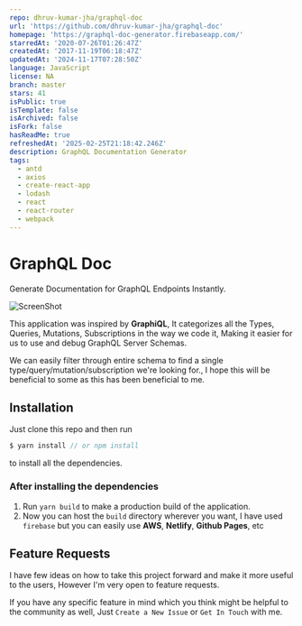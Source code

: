 ```yaml
---
repo: dhruv-kumar-jha/graphql-doc
url: 'https://github.com/dhruv-kumar-jha/graphql-doc'
homepage: 'https://graphql-doc-generator.firebaseapp.com/'
starredAt: '2020-07-26T01:26:47Z'
createdAt: '2017-11-19T06:18:47Z'
updatedAt: '2024-11-17T07:28:50Z'
language: JavaScript
license: NA
branch: master
stars: 41
isPublic: true
isTemplate: false
isArchived: false
isFork: false
hasReadMe: true
refreshedAt: '2025-02-25T21:18:42.246Z'
description: GraphQL Documentation Generator
tags:
  - antd
  - axios
  - create-react-app
  - lodash
  - react
  - react-router
  - webpack
---
```


# GraphQL Doc
Generate Documentation for GraphQL Endpoints Instantly.


![ScreenShot](public/screenshot.png)

This application was inspired by **GraphiQL**, It categorizes all the Types, Queries, Mutations, Subscriptions in the way we code it, Making it easier for us to use and debug GraphQL Server Schemas.

We can easily filter through entire schema to find a single type/query/mutation/subscription we're looking for., I hope this will be beneficial to some as this has been beneficial to me.


## Installation

Just clone this repo and then run

```javascript
$ yarn install // or npm install
```

to install all the dependencies.

### After installing the dependencies

1. Run `yarn build` to make a production build of the application.
2. Now you can host the `build` directory wherever you want, I have used `firebase` but you can easily use **AWS**, **Netlify**, **Github Pages**, etc


## Feature Requests

I have few ideas on how to take this project forward and make it more useful to the users, However I'm very open to feature requests.

If you have any specific feature in mind which you think might be helpful to the community as well, Just `Create a New Issue` or `Get In Touch` with me.

